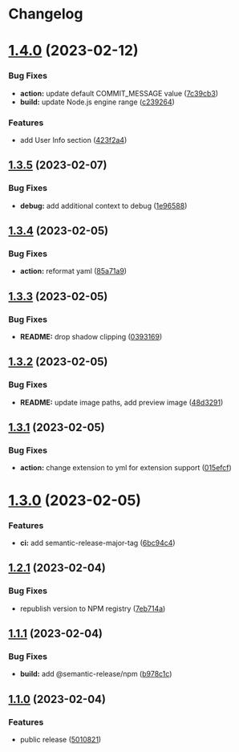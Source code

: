# Changelog

# [1.4.0](https://github.com/dxnter/lastfm-readme/compare/v1.3.5...v1.4.0) (2023-02-12)


### Bug Fixes

* **action:** update default COMMIT_MESSAGE value ([7c39cb3](https://github.com/dxnter/lastfm-readme/commit/7c39cb34fef4d2635cea5457582ac07faa56e264))
* **build:** update Node.js engine range ([c239264](https://github.com/dxnter/lastfm-readme/commit/c239264b5539b352dbc65674157a65e293a8ecf8))


### Features

* add User Info section ([423f2a4](https://github.com/dxnter/lastfm-readme/commit/423f2a4d95c4f0d330cf0f34604fb26a562957c0))

## [1.3.5](https://github.com/dxnter/lastfm-readme/compare/v1.3.4...v1.3.5) (2023-02-07)


### Bug Fixes

* **debug:** add additional context to debug ([1e96588](https://github.com/dxnter/lastfm-readme/commit/1e9658833174034b8efc56615d49f9e21a40de53))

## [1.3.4](https://github.com/dxnter/lastfm-readme/compare/v1.3.3...v1.3.4) (2023-02-05)


### Bug Fixes

* **action:** reformat yaml ([85a71a9](https://github.com/dxnter/lastfm-readme/commit/85a71a92805fa3b1dcf4e15e1782e9bee4f66025))

## [1.3.3](https://github.com/dxnter/lastfm-readme/compare/v1.3.2...v1.3.3) (2023-02-05)


### Bug Fixes

* **README:** drop shadow clipping ([0393169](https://github.com/dxnter/lastfm-readme/commit/0393169178add2edce273f5c06d4946e1c49353b))

## [1.3.2](https://github.com/dxnter/lastfm-readme/compare/v1.3.1...v1.3.2) (2023-02-05)


### Bug Fixes

* **README:** update image paths, add preview image ([48d3291](https://github.com/dxnter/lastfm-readme/commit/48d3291e5638920f16b55ec409be09a157ec2075))

## [1.3.1](https://github.com/dxnter/lastfm-readme/compare/v1.3.0...v1.3.1) (2023-02-05)


### Bug Fixes

* **action:** change extension to yml for extension support ([015efcf](https://github.com/dxnter/lastfm-readme/commit/015efcf407e8bb6b5ae46f899253c87833b5d563))

# [1.3.0](https://github.com/dxnter/lastfm-readme/compare/v1.2.1...v1.3.0) (2023-02-05)


### Features

* **ci:** add semantic-release-major-tag ([6bc94c4](https://github.com/dxnter/lastfm-readme/commit/6bc94c4b5ff445c204f9474ae7298c175d86973e))

## [1.2.1](https://github.com/dxnter/lastfm-readme/compare/v1.2.0...v1.2.1) (2023-02-04)


### Bug Fixes

* republish version to NPM registry ([7eb714a](https://github.com/dxnter/lastfm-readme/commit/7eb714a12834d2ded6a3dd1b1048902f6799c68e))

## [1.1.1](https://github.com/dxnter/lastfm-readme/compare/v1.1.0...v1.1.1) (2023-02-04)


### Bug Fixes

* **build:** add @semantic-release/npm ([b978c1c](https://github.com/dxnter/lastfm-readme/commit/b978c1c9a4e10e7f9eeaba9392aa3bc451ed3cea))

## [1.1.0](https://github.com/dxnter/lastfm-readme/compare/v1.0.0...v1.1.0) (2023-02-04)


### Features

* public release ([5010821](https://github.com/dxnter/lastfm-readme/commit/5010821abd63b40ebfb3f958945952d3e4ec16d7))
